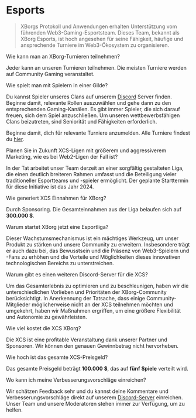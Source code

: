 # Esports

> XBorgs Protokoll und Anwendungen erhalten Unterstützung vom führenden Web3-Gaming-Esportsteam. Dieses Team, bekannt als XBorg Esports, ist hoch angesehen für seine Fähigkeit, häufige und ansprechende Turniere im Web3-Ökosystem zu organisieren.

Wie kann man an XBorg-Turnieren teilnehmen?

Jeder kann an unseren Turnieren teilnehmen. Die meisten Turniere werden auf Community Gaming veranstaltet.

Wie spielt man mit Spielern in einer Gilde?

Du kannst Spieler unseres Clans auf unserem [Discord](https://discord.com/invite/xborg) Server finden. Beginne damit, relevante Rollen auszuwählen und gehe dann zu den entsprechenden Gaming-Kanälen. Es gibt immer Spieler, die sich darauf freuen, sich dem Spiel anzuschließen. Um unseren wettbewerbsfähigen Clans beizutreten, sind Seniorität und Fähigkeiten erforderlich.

Beginne damit, dich für relevante Turniere anzumelden. Alle Turniere findest du [hier](https://www.xborg.com/xtreme-championship-series).

Planen Sie in Zukunft XCS-Ligen mit größerem und aggressiverem Marketing, wie es bei Web2-Ligen der Fall ist?

In der Tat arbeitet unser Team derzeit an einer sorgfältig gestalteten Liga, die einen deutlich breiteren Rahmen umfasst und die Beteiligung vieler traditioneller Esportteams und -spieler ermöglicht. Der geplante Starttermin für diese Initiative ist das Jahr 2024.

Wie generiert XCS Einnahmen für XBorg?

Durch Sponsoring. Die Gesamteinnahmen aus der Liga belaufen sich auf **300.000 $**.

Warum startet XBorg jetzt eine Esportliga?

Dieser Wachstumsmechanismus ist ein mächtiges Werkzeug, um unser Produkt zu stärken und unsere Community zu erweitern. Insbesondere trägt er auch dazu bei, das Bewusstsein und die Präsenz von Web3-Spielern und -Fans zu erhöhen und die Vorteile und Möglichkeiten dieses innovativen technologischen Bereichs zu unterstreichen.

Warum gibt es einen weiteren Discord-Server für die XCS?

Um das Gesamterlebnis zu optimieren und zu beschleunigen, haben wir die unterschiedlichen Vorlieben und Prioritäten der XBorg-Community berücksichtigt. In Anerkennung der Tatsache, dass einige Community-Mitglieder möglicherweise nicht an der XCS teilnehmen möchten und umgekehrt, haben wir Maßnahmen ergriffen, um eine größere Flexibilität und Autonomie zu gewährleisten.

Wie viel kostet die XCS XBorg?

Die XCS ist eine profitable Veranstaltung dank unserer Partner und Sponsoren. Wir können den genauen Gewinnbetrag nicht hervorheben.

Wie hoch ist das gesamte XCS-Preisgeld?

Das gesamte Preisgeld beträgt **100.000 $**, das auf **fünf Spiele** verteilt wird.

Wo kann ich meine Verbesserungsvorschläge einreichen?

Wir schätzen Feedback sehr und du kannst deine Kommentare und Verbesserungsvorschläge direkt auf unserem [Discord-Server](https://discord.gg/xborg) einreichen. Unser Team und unsere Moderatoren stehen immer zur Verfügung, um zu helfen.